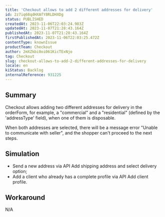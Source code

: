 ```yaml
---
title: 'Checkout allows to add 2 different addresses for delivery'
id: 2z7iq68qdHXAfY8RLDHXDg
status: PUBLISHED
createdAt: 2023-11-06T22:03:24.983Z
updatedAt: 2023-11-07T21:28:43.164Z
publishedAt: 2023-11-07T21:28:43.164Z
firstPublishedAt: 2023-11-06T22:03:25.472Z
contentType: knownIssue
productTeam: Checkout
author: 2mXZkbi0oi061KicTExNjo
tag: Checkout
slug: checkout-allows-to-add-2-different-addresses-for-delivery
locale: en
kiStatus: Backlog
internalReference: 931225
---
```


## Summary


Checkout allows adding two different addresses for delivery in the orderForm, for example, a "commercial" and a "residential" (defined by the 'addressType' field), when one of them is disposable.

When both addresses are selected, there will be a message error "Unable to communicate with seller", and the shopper can't proceed to the next steps.


##

## Simulation



- Send a new address via API Add shipping address and select delivery option;
- Add a client who already has a complete profile via API Add client profile.


##

## Workaround


N/A




